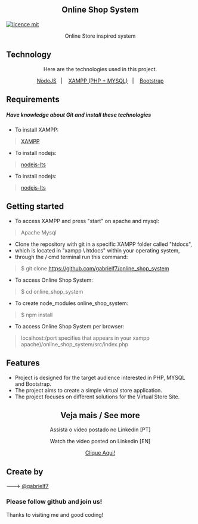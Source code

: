 <div align="center">
  
  <h2>Online Shop System</h2>
  
</div>

[![licence mit](https://img.shields.io/badge/licence-MIT-green.svg)](https://github.com/gabrielf7/online_shop_system/blob/master/LICENSE)

<div align="center">
  
  <p> Online Store inspired system</p>
  
</div>

## Technology 

<div align="center">
  
  <p> Here are the technologies used in this project. </p>
  
</div>
 
<p align="center">
  <a href="https://nodejs.org/en/download/">NodeJS</a>&nbsp;&nbsp;&nbsp;|&nbsp;&nbsp;&nbsp;
  <a href="https://www.apachefriends.org/index.html">XAMPP (PHP + MYSQL)</a>&nbsp;&nbsp;&nbsp;|&nbsp;&nbsp;&nbsp;
  <a href="https://getbootstrap.com/docs/4.5/getting-started/introduction/">Bootstrap</a>
</p>

## Requirements

##### Have knowledge about Git and install these technologies

* To install XAMPP:
>    [XAMPP](https://www.apachefriends.org/index.html)
* To install nodejs:
>    [nodejs-lts](https://nodejs.org/en/download/)
* To install nodejs:
>    [nodejs-lts](https://nodejs.org/en/download/)

## Getting started

* To access XAMPP and press "start" on apache and mysql:
>    Apache 
>    Mysql 
* Clone the repository with git in a specific XAMPP folder called "htdocs", 
* which is located in "xampp \ htdocs" within your operating system, 
* through the / cmd terminal run this command:
>    $ git clone https://github.com/gabrielf7/online_shop_system
* To access Online Shop System:
>    $ cd online_shop_system
* To create node_modules online_shop_system:
>    $ npm install
* To access Online Shop System per browser:
>    localhost:(port specifies that appears in your xampp apache)/online_shop_system/src/index.php

## Features
  - Project is designed for the target audience interested in PHP, MYSQL and Bootstrap.
  - The project aims to create a simple virtual store application.
  - The project focuses on different solutions for the Virtual Store Site.
  

<div align="center" style="margin-top: 10px;">
  
  <h2>Veja mais / See more</h2>
  
  <p>Assista o vídeo postado no Linkedin [PT]</p>
  
  <p>Watch the video posted on Linkedin [EN]</p>

  <a href="https://www.linkedin.com/posts/activity-6712891914221322240-Yfdd" target="_blank" alt="Link para o Linkedin sobre o projeto / Link to LinkedIn about the project">Clique Aqui!</a>

</div>


## Create by 

---> [@gabrielf7](https://github.com/gabrielf7)

### Please follow github and join us!
Thanks to visiting me and good coding!
